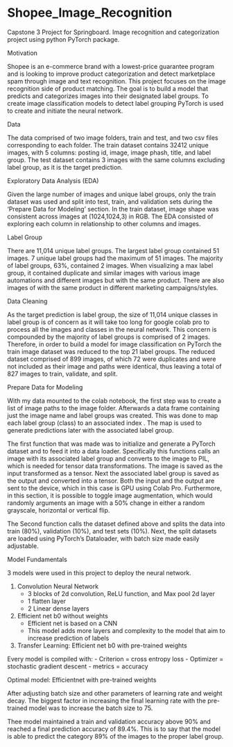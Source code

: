 # Shopee_Image_Recognition
Capstone 3 Project for Springboard. Image recognition and categorization project using python PyTorch package.

Motivation 

Shopee is an e-commerce brand with a lowest-price guarantee program and is looking to improve product categorization and detect marketplace spam through image and text recognition. This project focuses on the image recognition side of product matching. The goal is to build a model that predicts and categorizes images into their designated label groups. To create image classification models to detect label grouping PyTorch is used to create and initiate the neural network. 

Data

The data comprised of two image folders, train and test, and two csv files corresponding to each folder. The train dataset contains 32412 unique images, with 5 columns: posting id, image, image phash, title, and label group. The test dataset contains 3 images with the same columns excluding label group, as it is the target prediction. 

Exploratory Data Analysis (EDA)

Given the large number of images and unique label groups, only the train dataset was used and split into test, train, and validation sets during the ‘Prepare Data for Modeling’ section. 
In the train dataset, image shape was consistent across images at (1024,1024,3) in RGB.
The EDA consisted of exploring each column in relationship to other columns and images. 

Label Group

There are 11,014 unique label groups. The largest label group contained 51 images. 7 unique label groups had the maximum of 51 images. The majority of label groups, 63%, contained 2 images. When visualizing a max label group, it contained duplicate and similar images with various image automations and different images but with the same product. There are also images of with the same product in different marketing campaigns/styles.

Data Cleaning 

As the target prediction is label group, the size of 11,014 unique classes in label group is of concern as it will take too long for google colab pro to process all the images and classes in the neural network. This concern is compounded by the majority of label groups is comprised of 2 images. Therefore, in order to build a model for image classification on PyTorch the train image dataset was reduced to the top 21 label groups. The reduced dataset comprised of 899 images, of which 72 were duplicates and were not included as their image and paths were identical, thus leaving a total of 827 images to train, validate, and split. 

Prepare Data for Modeling 

With my data mounted to the colab notebook, the first step was to create a list of image paths to the image folder. Afterwards a data frame containing just the image name and label groups was created. This was done to map each label group (class) to an associated index . The map is used to generate predictions later with the associated label group. 

The first function that was made was to initialize and generate a PyTorch dataset and to feed it into a data loader. Specifically this functions calls an image with its associated label group and converts to the image to PIL, which is needed for tensor data transformations. The image is saved as the input transformed as a tensor. Next the associated label group is saved as the output and converted into a tensor. Both the input and the output are sent to the device, which in this case is GPU using Colab Pro. Furthermore, in this section, it is possible to toggle image augmentation, which would randomly arguments an image with a 50% change in either a random grayscale, horizontal or vertical flip. 

The Second function calls the dataset defined above and splits the data into train (80%), validation (10%), and test sets (10%). Next, the split datasets are loaded using PyTorch’s Dataloader, with batch size made easily adjustable. 

Model Fundamentals

3 models were used in this project to deploy the neural network. 

1. Convolution Neural Network 
	- 3 blocks of 2d convolution, ReLU function, and Max pool 2d layer
	- 1 flatten layer 
	- 2 Linear dense layers
2. Efficient net b0 without weights 
	- Efficient net is based on a CNN 
	- This model adds more layers and complexity to the model that aim to increase 				prediction of labels
3. Transfer Learning: Efficient net b0 with pre-trained weights

Every model is compiled with:
	-  Criterion =  cross entropy loss
	-  Optimizer = stochastic gradient descent 
	-  metrics = accuracy 
  
  
Optimal model: Efficientnet with pre-trained weights 

After adjusting batch size and other parameters of learning rate and weight decay. The biggest factor in increasing the final learning rate with the pre-trained model was to increase the batch size to 75.

Thee model maintained a train and validation accuracy above 90% and reached a final prediction accuracy of 89.4%. This is to say that the model is able to predict the category 89% of the images to the proper label group. 
